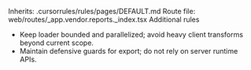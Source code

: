 Inherits: .cursorrules/rules/pages/DEFAULT.md
Route file: web/routes/_app.vendor.reports._index.tsx
Additional rules
- Keep loader bounded and parallelized; avoid heavy client transforms beyond current scope.
- Maintain defensive guards for export; do not rely on server runtime APIs.
